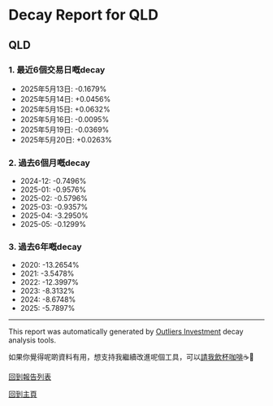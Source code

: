 # Decay Report for QLD

## QLD

### 1. 最近6個交易日嘅decay

- 2025年5月13日: -0.1679%
- 2025年5月14日: +0.0456%
- 2025年5月15日: +0.0632%
- 2025年5月16日: -0.0095%
- 2025年5月19日: -0.0369%
- 2025年5月20日: +0.0263%

### 2. 過去6個月嘅decay

- 2024-12: -0.7496%
- 2025-01: -0.9576%
- 2025-02: -0.5796%
- 2025-03: -0.9357%
- 2025-04: -3.2950%
- 2025-05: -0.1299%

### 3. 過去6年嘅decay

- 2020: -13.2654%
- 2021: -3.5478%
- 2022: -12.3997%
- 2023: -8.3132%
- 2024: -8.6748%
- 2025: -5.7897%

------------------------------
This report was automatically generated by [Outliers Investment](https://outliersecon.github.io/Outliers-Investment/) decay analysis tools.

如果你覺得呢啲資料有用，想支持我繼續改進呢個工具，可以[請我飲杯咖啡](https://buymeacoffee.com/outliersecon)☕🙏

[回到報告列表](https://outliersecon.github.io/Outliers-Investment/reports/reports_public)

[回到主頁](https://outliersecon.github.io/Outliers-Investment/)